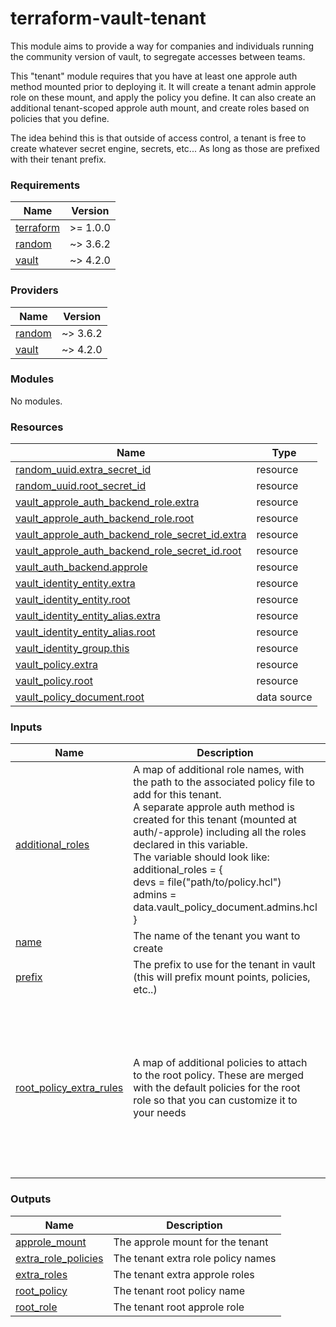 # terraform-vault-tenant

This module aims to provide a way for companies and individuals running the community version of vault, to segregate accesses between teams.

This "tenant" module requires that you have at least one approle auth method mounted prior to deploying it. It will create a tenant admin approle role on these mount, and apply the policy you define. It can also create an additional tenant-scoped approle auth mount, and create roles based on policies that you define.

The idea behind this is that outside of access control, a tenant is free to create whatever secret engine, secrets, etc... As long as those are prefixed with their tenant prefix.

<!-- BEGINNING OF PRE-COMMIT-TERRAFORM DOCS HOOK -->
### Requirements

| Name | Version |
|------|---------|
| <a name="requirement_terraform"></a> [terraform](#requirement_terraform) | >= 1.0.0 |
| <a name="requirement_random"></a> [random](#requirement_random) | ~> 3.6.2 |
| <a name="requirement_vault"></a> [vault](#requirement_vault) | ~> 4.2.0 |

### Providers

| Name | Version |
|------|---------|
| <a name="provider_random"></a> [random](#provider_random) | ~> 3.6.2 |
| <a name="provider_vault"></a> [vault](#provider_vault) | ~> 4.2.0 |

### Modules

No modules.

### Resources

| Name | Type |
|------|------|
| [random_uuid.extra_secret_id](https://registry.terraform.io/providers/hashicorp/random/latest/docs/resources/uuid) | resource |
| [random_uuid.root_secret_id](https://registry.terraform.io/providers/hashicorp/random/latest/docs/resources/uuid) | resource |
| [vault_approle_auth_backend_role.extra](https://registry.terraform.io/providers/hashicorp/vault/latest/docs/resources/approle_auth_backend_role) | resource |
| [vault_approle_auth_backend_role.root](https://registry.terraform.io/providers/hashicorp/vault/latest/docs/resources/approle_auth_backend_role) | resource |
| [vault_approle_auth_backend_role_secret_id.extra](https://registry.terraform.io/providers/hashicorp/vault/latest/docs/resources/approle_auth_backend_role_secret_id) | resource |
| [vault_approle_auth_backend_role_secret_id.root](https://registry.terraform.io/providers/hashicorp/vault/latest/docs/resources/approle_auth_backend_role_secret_id) | resource |
| [vault_auth_backend.approle](https://registry.terraform.io/providers/hashicorp/vault/latest/docs/resources/auth_backend) | resource |
| [vault_identity_entity.extra](https://registry.terraform.io/providers/hashicorp/vault/latest/docs/resources/identity_entity) | resource |
| [vault_identity_entity.root](https://registry.terraform.io/providers/hashicorp/vault/latest/docs/resources/identity_entity) | resource |
| [vault_identity_entity_alias.extra](https://registry.terraform.io/providers/hashicorp/vault/latest/docs/resources/identity_entity_alias) | resource |
| [vault_identity_entity_alias.root](https://registry.terraform.io/providers/hashicorp/vault/latest/docs/resources/identity_entity_alias) | resource |
| [vault_identity_group.this](https://registry.terraform.io/providers/hashicorp/vault/latest/docs/resources/identity_group) | resource |
| [vault_policy.extra](https://registry.terraform.io/providers/hashicorp/vault/latest/docs/resources/policy) | resource |
| [vault_policy.root](https://registry.terraform.io/providers/hashicorp/vault/latest/docs/resources/policy) | resource |
| [vault_policy_document.root](https://registry.terraform.io/providers/hashicorp/vault/latest/docs/data-sources/policy_document) | data source |

### Inputs

| Name | Description | Type | Default | Required |
|------|-------------|------|---------|:--------:|
| <a name="input_additional_roles"></a> [additional_roles](#input_additional_roles) | A map of additional role names, with the path to the associated policy file to add for this tenant.<br>    A separate approle auth method is created for this tenant (mounted at auth/<prefix>-approle) including all the roles declared in this variable.<br>    The variable should look like:<br>    additional_roles = {<br>      devs = file("path/to/policy.hcl")<br>      admins = data.vault_policy_document.admins.hcl<br>    } | `map(string)` | `{}` | no |
| <a name="input_name"></a> [name](#input_name) | The name of the tenant you want to create | `string` | n/a | yes |
| <a name="input_prefix"></a> [prefix](#input_prefix) | The prefix to use for the tenant in vault (this will prefix mount points, policies, etc..) | `string` | n/a | yes |
| <a name="input_root_policy_extra_rules"></a> [root_policy_extra_rules](#input_root_policy_extra_rules) | A map of additional policies to attach to the root policy. These are merged with the default policies for the root role so that you can customize it to your needs | <pre>map(<br>    object({<br>      path                = string<br>      capabilities        = list(string)<br>      description         = optional(string)<br>      required_parameters = optional(list(string))<br>      allowed_parameter   = optional(map(list(any)))<br>      denied_parameter    = optional(map(list(any)))<br>      min_wrapping_ttl    = optional(number)<br>      max_wrapping_ttl    = optional(number)<br>    })<br>  )</pre> | `{}` | no |

### Outputs

| Name | Description |
|------|-------------|
| <a name="output_approle_mount"></a> [approle_mount](#output_approle_mount) | The approle mount for the tenant |
| <a name="output_extra_role_policies"></a> [extra_role_policies](#output_extra_role_policies) | The tenant extra role policy names |
| <a name="output_extra_roles"></a> [extra_roles](#output_extra_roles) | The tenant extra approle roles |
| <a name="output_root_policy"></a> [root_policy](#output_root_policy) | The tenant root policy name |
| <a name="output_root_role"></a> [root_role](#output_root_role) | The tenant root approle role |
<!-- END OF PRE-COMMIT-TERRAFORM DOCS HOOK -->

